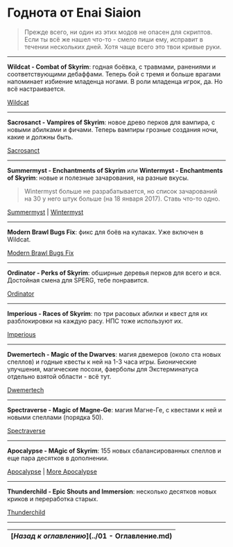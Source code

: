 # Годнота от Enai Siaion

>Прежде всего, ни один из этих модов не опасен для скриптов. Если ты всё же нашел что-то - смело пиши ему, исправит в течении нескольких дней. Хотя чаще всего это твои кривые руки.

------

**Wildcat - Combat of Skyrim**: годная боёвка, с травмами, ранениями и соответствующими дебаффами. Теперь бой с тремя и больше врагами напоминает избиение младенца ногами. В роли младенца игрок, да. Но всё настраивается.

[Wildcat](http://www.nexusmods.com/skyrim/mods/76529/)

------

**Sacrosanct - Vampires of Skyrim**: новое древо перков для вампира, с новыми абилками и фичами. Теперь вампиры грозные создания ночи, какие и должны быть.

[Sacrosanct](http://www.nexusmods.com/skyrim/mods/80918/)

------

**Summermyst - Enchantments of Skyrim** или **Wintermyst - Enchantments of Skyrim**: новые и полезные зачарования, на разные вкусы.

> Wintermyst больше не разрабатывается, но список зачарований на 30 у него штук больше (на 18 января 2017). Ставь что-то одно.

[Summermyst](http://www.nexusmods.com/skyrim/mods/80918/) | [Wintermyst](http://www.nexusmods.com/skyrim/mods/58635/)

------

**Modern Brawl Bugs Fix**: фикс для боёв на кулаках. Уже включен в Wildcat.

[Modern Brawl Bugs Fix](http://www.nexusmods.com/skyrim/mods/77465/)

------

**Ordinator - Perks of Skyrim**: обширные деревья перков для всего и вся. Достойная смена для SPERG, тебе понравится.

[Ordinator](http://www.nexusmods.com/skyrim/mods/68425/)

------

**Imperious - Races of Skyrim**: по три расовых абилки и квест для их разблокировки на каждую расу. НПС тоже используют их.

[Imperious](http://www.nexusmods.com/skyrim/mods/61218/)

------

**Dwemertech - Magic of the Dwarves**: магия двемеров (около ста новых спеллов) и годные квесты к ней на 1-3 часа игры. Бионические улучшения, магические посохи, фаерболы для Экстерминатуса отдельно взятой области - всё тут.

[Dwemertech](http://www.nexusmods.com/skyrim/mods/56037/)

------

**Spectraverse - Magic of Magne-Ge**: магия Магне-Ге, с квестами к ней и новыми спеллами (порядка 50).

[Spectraverse](http://www.nexusmods.com/skyrim/mods/53780/)

------

**Apocalypse - MAgic of Skyrim**: 155 новых сбалансированных спеллов и еще пара десятков в дополнении.

[Apocalypse](http://www.nexusmods.com/skyrim/mods/16225/) | [More Apocalypse](http://www.nexusmods.com/skyrim/mods/65527/)

------

**Thunderchild - Epic Shouts and Immersion**: несколько десятков новых криков и переработка старых.

[Thunderchild](http://www.nexusmods.com/skyrim/mods/41376/)

------

|[*Назад к оглавлению*](../01 - Оглавление.md)|
|:---:|
